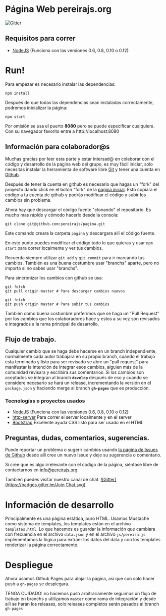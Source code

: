 # Página Web pereirajs.org
[![Gitter](https://badges.gitter.im/Join%20Chat.svg)](https://gitter.im/pereirajs/pagina?utm_source=badge&utm_medium=badge&utm_campaign=pr-badge&utm_content=badge)


## Requisitos para correr
 * [NodeJS](https://nodejs.org/) (Funciona con las versiones 0.6, 0.8, 0.10 o 0.12)

# Run!

Para empezar es necesario instalar las dependencias:

```
npm install
```

Después de que todas las dependencias sean instaladas correctamente, podremos inicializar la página:

```
npm start
```

Por omisión se usa el puerto **8080** pero se puede especificar cualquiera.
Con su navegador favorito entre a http://localhost:8080

## Información para colaborador@s

Muchas gracias por leer esta parte y estar intersad@ en colaborar con el código y desarrollo de la página web del grupo, es muy fácil iniciar, solo necesitas instalar la herramienta de software libre [Git](http://git-scm.com/) y tener una cuenta en [Github](https://github.com/).

Después de tener la cuenta en github es necesario que hagas un "fork" del proyecto dando click en el botón "fork" de la [página inicial](https://github.com/pereirajs/pagina). Esto copiara el código a tu cuenta de github y podrás modificar el código y subir los cambios sin problema.

Ahora hay que descargar el código fuente "clonando" el repositorio. Es mucho mas rápido y cómodo hacerlo desde la consola:

```
git clone git@github.com:pereirajs/pagina.git
```

Este comando creara la carpeta `pagina` y descargara allí el código fuente.

En este punto puedes modificar el código todo lo que quieras y usar `npm start` para correr localmente y ver tus cambios.

Recuerda siempre utilizar `git add` y `git commit` para ir marcando tus cambios. También es una buena costumbre usar "branchs" aparte, pero no importa si no sabes usar "branchs".

Para sincronizar los cambios con github se usa:

```
git fetch
git pull origin master # Para descargar cambios nuevos
```

```
git fetch
git push origin master # Para subir tus cambios
```

También como buena costumbre preferimos que se haga un "Pull Request" por los cambios que los colaboradores hace y estos a su vez son revisados e integrados a la rama principal de desarrollo.

## Flujo de trabajo.

Cualquier cambio que se haga debe hacerse en un branch independiente, normalmente cada autor trabajara en su propio branch, cuando el trabajo esta terminado y listo para ser revisado se abre un "pull request" para manifestar la intención de integrar esos cambios, alguien más de la comunidad revisara y escribirá sus comentarios. Si los cambios son aceptados se integran al branch **`develop`** después de eso y cuando se considere necesario se hará un release, incrementando la versión en el `package.json` y haciendo merge al branch **`gh-pages`** que es producción.

### Tecnologías o proyectos usados

 * [NodeJS](https://nodejs.org/) (Funciona con las versiones 0.6, 0.8, 0.10 o 0.12)
 * [http-server](http://browsenpm.org/package/http-server) Para correr el server localmente y en el server
 * [Bootstrap](http://getbootstrap.com) Excelente ayuda CSS listo para ser usado en el HTML

## Preguntas, dudas, comentarios, sugerencias.

Puede reportar un problema o sugerir cambios usando [la página de Issues de Github](https://github.com/pereirajs/pagina/issues) desde allí cree un nuevo Issue y deje su sugerencia o comentario.

Si cree que es algo irrelevante con el código de la página, siéntase libre de contactarnos en info@pereirajs.org

También puedes visitar nuestro canal de chat: [![Gitter](https://badges.gitter.im/Join Chat.svg)](https://gitter.im/pereirajs/pagina?utm_source=badge&utm_medium=badge&utm_campaign=pr-badge&utm_content=badge)

# Información de desarrollo

Principalmente es una página estática, puro HTML. Usamos Mustache como sistema de templates, los templates están en el archivo `templates.html`. Lo que hacemos es guardar la información que cambiara con frecuencia en el archivo `data.json` y en el archivo `js/pereira.js` implementamos la lógica para extraer los datos del data y con los templates renderizar la página correctamente.

# Despliegue

Ahora usamos Github Pages para alojar la página, así que con solo hacer push a `gh-pages` se desplegara.

TENGA CUIDADO! no hacemos push arbitrariamente seguimos un flujo de trabajo en branchs y utilizamos `master` como rama de integración y desde allí se harán los releases, solo releases completos serán pasados al branch `gh-pages`
